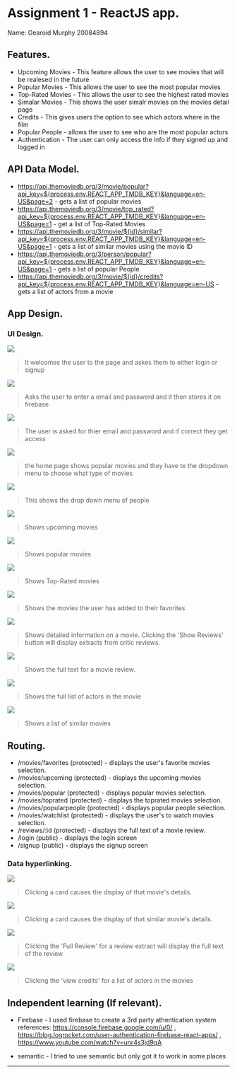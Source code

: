 # Assignment 1 - ReactJS app.

Name: Gearoid Murphy 20084894

## Features.
 
 + Upcoming Movies - This feature allows the user to see movies that will be realesed in the future 
 + Popular Movies - This allows the user to see the most popular movies
 + Top-Rated Movies - This allows the user to see the highest rated movies 
 + Simalar Movies - This shows the user simalr movies on the movies detail page 
 + Credits - This gives users the option to see which actors where in the film
 + Popular People - allows the user to see who are the most popular actors 
 + Authentication - The user can only access the info if they signed up and logged in 

## API Data Model.

+ https://api.themoviedb.org/3/movie/popular?api_key=${process.env.REACT_APP_TMDB_KEY}&language=en-US&page=2 - gets a list of popular movies 
+ https://api.themoviedb.org/3/movie/top_rated?api_key=${process.env.REACT_APP_TMDB_KEY}&language=en-US&page=1 - get a list of Top-Rated Movies
+ https://api.themoviedb.org/3/movie/${id}/similar?api_key=${process.env.REACT_APP_TMDB_KEY}&language=en-US&page=1 - gets a list of similar movies using the movie ID
+ https://api.themoviedb.org/3/person/popular?api_key=${process.env.REACT_APP_TMDB_KEY}&language=en-US&page=1 - gets a list of popular People
+ https://api.themoviedb.org/3/movie/${id}/credits?api_key=${process.env.REACT_APP_TMDB_KEY}&language=en-US - gets a list of actors from a movie 


## App Design.
### UI Design.

![][welcome]
>It welcomes the user to the page and askes them to either login or signup

![][signup]
>Asks the user to enter a email and password and it then stores it on firebase 

![][login]
>The user is asked for thier email and password and if correct they get access

![][moviedropdown]
>the home page shows popular movies and they have te the dropdown menu to choose what type of movies

![][peopledropdown]
>This shows the drop down menu of people

![][upcoming]
>Shows upcoming movies 

![][popular]
>Shows popular movies

![][toprated]
>Shows Top-Rated movies

![][favorites]
>Shows the movies the user has added to their favorites

![][movieDetail]
>Shows detailed information on a movie. Clicking the 'Show Reviews' button will display extracts from critic reviews.

![][review]
>Shows the full text for a movie review. 

![][cast]
>Shows the full list of actors in the movie

![][similar]
>Shows a list of similar movies  

## Routing.

+ /movies/favorites (protected) - displays the user's favorite movies selection.
+ /movies/upcoming (protected) - displays the upcoming movies selection.
+ /movies/popular (protected) - displays popular movies selection.
+ /movies/toprated (protected) - displays the toprated movies selection.
+ /movies/popularpeople (protected) - displays popular people selection.
+ /movies/watchlist (protected) - displays the user's to watch movies selection.
+ /reviews/:id (protected) - displays the full text of a movie review.
+ /login (public) - displays the login screen
+ /signup (public) - displays the signup screen

### Data hyperlinking.

![][popular]
> Clicking a card causes the display of that movie's details.

![][similar]
> Clicking a card causes the display of that similar movie's details.

![][review]
>Clicking the 'Full Review' for a review extract will display the full text of the review

![][cast]
>Clicking the 'view credits' for a list of actors in the movies

## Independent learning (If relevant).

+ Firebase - I used firebase to create a 3rd party athentication system 
  references:  https://console.firebase.google.com/u/0/ ,  https://blog.logrocket.com/user-authentication-firebase-react-apps/ , https://www.youtube.com/watch?v=unr4s3jd9qA

+ semantic - I tried to use semantic but only got it to work in some places 

---------------------------------

[cast]: ./Images/Cast.png
[movieDetail]: ./Images/details.png
[favorites]: ./Images/Favorites.png
[login]: ./Images/Login.png
[moviedropdown]: ./Images/MoviesDropDown.png
[peopledropdown]: ./Images/PeopleDropDown.png
[popular]: ./Images/popular.png
[popularPeople]: ./Images/PopularPeople.png
[review]: ./public/review.png
[signup]: ./Images/Signup.png
[similar]: ./Images/similarMovies.png
[toprated]: ./Images/toprated.png
[upcoming]: ./Images/upcoming.png
[welcome]: ./Images/Welcome.png
